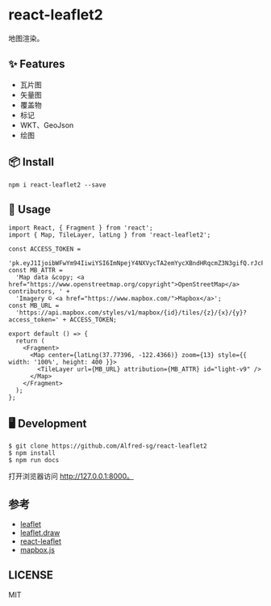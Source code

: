 # react-leaflet2

地图渲染。

## ✨ Features

- 瓦片图
- 矢量图
- 覆盖物
- 标记
- WKT、GeoJson
- 绘图

## 📦 Install

```
npm i react-leaflet2 --save
```

## 🔨 Usage

```
import React, { Fragment } from 'react';
import { Map, TileLayer, latLng } from 'react-leaflet2';

const ACCESS_TOKEN =
  'pk.eyJ1IjoibWFwYm94IiwiYSI6ImNpejY4NXVycTA2emYycXBndHRqcmZ3N3gifQ.rJcFIG214AriISLbB6B5aw';
const MB_ATTR =
  'Map data &copy; <a href="https://www.openstreetmap.org/copyright">OpenStreetMap</a> contributors, ' +
  'Imagery © <a href="https://www.mapbox.com/">Mapbox</a>';
const MB_URL =
  'https://api.mapbox.com/styles/v1/mapbox/{id}/tiles/{z}/{x}/{y}?access_token=' + ACCESS_TOKEN;

export default () => {
  return (
    <Fragment>
      <Map center={latLng(37.77396, -122.4366)} zoom={13} style={{ width: '100%', height: 400 }}>
        <TileLayer url={MB_URL} attribution={MB_ATTR} id="light-v9" />
      </Map>
    </Fragment>
  );
};
```

## 🖥 Development

```
$ git clone https://github.com/Alfred-sg/react-leaflet2
$ npm install
$ npm run docs
```

打开浏览器访问 http://127.0.0.1:8000。

## 参考

- [leaflet](https://leafletjs.com)
- [leaflet.draw](https://leaflet.github.io/Leaflet.draw/docs/leaflet-draw-latest.html)
- [react-leaflet](https://react-leaflet.js.org)
- [mapbox.js](https://docs.mapbox.com/mapbox.js)

## LICENSE

MIT
